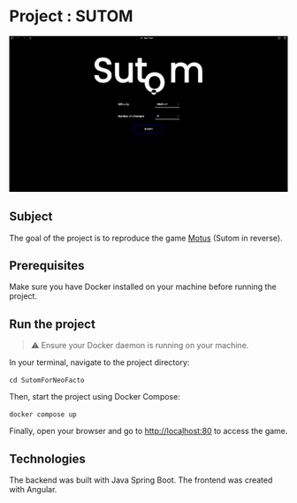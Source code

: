 # Project : SUTOM

![Sutom](./cover.png)

## Subject
The goal of the project is to reproduce the game [Motus](https://fr.wikipedia.org/wiki/Motus_(jeu_t%C3%A9l%C3%A9vis%C3%A9)) (Sutom in reverse).

## Prerequisites
Make sure you have Docker installed on your machine before running the project.

## Run the project

> ⚠️ Ensure your Docker daemon is running on your machine.

In your terminal, navigate to the project directory:

```cd SutomForNeoFacto```

Then, start the project using Docker Compose:

```docker compose up```


Finally, open your browser and go to [http://localhost:80](http://localhost:80) to access the game.

## Technologies
The backend was built with Java Spring Boot.
The frontend was created with Angular.
